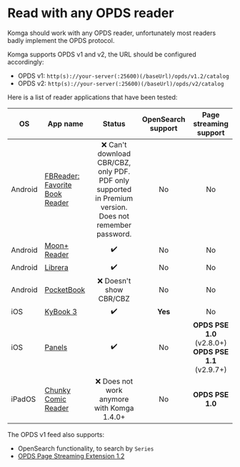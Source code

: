 # Read with any OPDS reader

Komga should work with any OPDS reader, unfortunately most readers badly implement the OPDS protocol.

Komga supports OPDS v1 and v2, the URL should be configured accordingly:
 - OPDS v1: `http(s)://your-server(:25600)(/baseUrl)/opds/v1.2/catalog`
 - OPDS v2: `http(s)://your-server(:25600)(/baseUrl)/opds/v2/catalog`

Here is a list of reader applications that have been tested:

| OS      | App name                                                                                                             |                                                  Status                                                  |   OpenSearch support    |                  Page streaming support                   |
|---------|----------------------------------------------------------------------------------------------------------------------|:--------------------------------------------------------------------------------------------------------:|:-----------------------:|:---------------------------------------------------------:|
| Android | [FBReader: Favorite Book Reader](https://play.google.com/store/apps/details?id=org.geometerplus.zlibrary.ui.android) | :x: Can't download CBR/CBZ, only PDF. PDF only supported in Premium version. Does not remember password. |           No            |                            No                             |
| Android | [Moon+ Reader](https://play.google.com/store/apps/details?id=com.flyersoft.moonreader)                               |                                            :heavy_check_mark:                                            |           No            |                            No                             |
| Android | [Librera](https://play.google.com/store/apps/details?id=com.foobnix.pdf.reader)                                      |                                            :heavy_check_mark:                                            |           No            |                            No                             |
| Android | [PocketBook](https://play.google.com/store/apps/details?id=com.obreey.reader)                                        |                                         :x: Doesn't show CBR/CBZ                                         |           No            |                            No                             |
| iOS     | [KyBook 3](http://kybook-reader.com/)                                                                                |                                            :heavy_check_mark:                                            |         **Yes**         |                            No                             |
| iOS     | [Panels](https://panels.app/)                                                                                        |                                            :heavy_check_mark:                                            |           No            | **OPDS PSE 1.0** (v2.8.0+)<br/>**OPDS PSE 1.1** (v2.9.7+) |
| iPadOS  | [Chunky Comic Reader](https://apps.apple.com/us/app/chunky-comic-reader/id663567628)                                 |                               :x: Does not work anymore with Komga 1.4.0+                                |           No            |                     **OPDS PSE 1.0**                      |


The OPDS v1 feed also supports:

- OpenSearch functionality, to search by `Series`
- [OPDS Page Streaming Extension 1.2](https://anansi-project.github.io/docs/opds-pse/intro)
